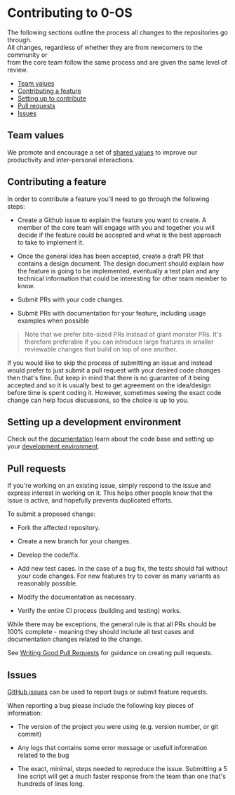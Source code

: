 # Contributing to 0-OS

The following sections outline the process all changes to the repositories go through.  
All changes, regardless of whether they are from newcomers to the community or  
from the core team follow the same process and are given the same level of review.

- [Team values](#team-values)
- [Contributing a feature](#contributing-a-feature)
- [Setting up to contribute](#setting-up-a-development-environment)
- [Pull requests](#pull-requests)
- [Issues](#issues)

## Team values

We promote and encourage a set of [shared values](VALUES.md) to improve our
productivity and inter-personal interactions.

## Contributing a feature

In order to contribute a feature you'll need to go through the following steps:

- Create a Github issue to explain the feature you want to create. A member of the core team will engage with
  you and together you will decide if the feature could be accepted and what is the best approach to take to implement it.

- Once the general idea has been accepted, create a draft PR that contains a design document. The design document should explain how the feature is going to be implemented, eventually a test plan and any technical information that could be interesting for other team member to know.

- Submit PRs with your code changes.

- Submit PRs with documentation for your feature, including usage examples when possible

> Note that we prefer bite-sized PRs instead of giant monster PRs. It's therefore preferable if you
> can introduce large features in smaller reviewable changes that build on top of one another.

If you would like to skip the process of submitting an issue and
instead would prefer to just submit a pull request with your desired
code changes then that's fine. But keep in mind that there is no guarantee
of it being accepted and so it is usually best to get agreement on the
idea/design before time is spent coding it. However, sometimes seeing the
exact code change can help focus discussions, so the choice is up to you.

## Setting up a development environment

Check out the [documentation](https://github.com/threefoldtech/zosbase/tree/master/docs) learn about the code
base and setting up your [development environment](https://github.com/threefoldtech/zosbase/blob/master/qemu/README.md).

## Pull requests

If you're working on an existing issue, simply respond to the issue and express
interest in working on it. This helps other people know that the issue is
active, and hopefully prevents duplicated efforts.

To submit a proposed change:

- Fork the affected repository.

- Create a new branch for your changes.

- Develop the code/fix.

- Add new test cases. In the case of a bug fix, the tests should fail
  without your code changes. For new features try to cover as many
  variants as reasonably possible.

- Modify the documentation as necessary.

- Verify the entire CI process (building and testing) works.

While there may be exceptions, the general rule is that all PRs should
be 100% complete - meaning they should include all test cases and documentation
changes related to the change.

See [Writing Good Pull Requests](https://github.com/istio/istio/wiki/Writing-Good-Pull-Requests) for guidance on creating
pull requests.

## Issues

[GitHub issues](https://github.com/threefoldtech/zosbase/issues/new) can be used to report bugs or submit feature requests.

When reporting a bug please include the following key pieces of information:

- The version of the project you were using (e.g. version number,
  or git commit)

- Any logs that contains some error message or usefull information related to the bug

- The exact, minimal, steps needed to reproduce the issue.
  Submitting a 5 line script will get a much faster response from the team
  than one that's hundreds of lines long.
